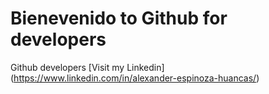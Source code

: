 # Bienevenido to Github for developers

Github developers
[Visit my Linkedin] (https://www.linkedin.com/in/alexander-espinoza-huancas/)
